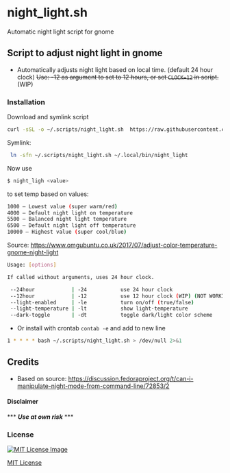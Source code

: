 # night_light.sh
 Automatic night light script for gnome

## Script to adjust night light in gnome

- Automatically adjusts night light based on local time. (default 24 hour clock)
  ~~Use: -12 as argument to set to 12 hours, or set `CLOCK=12` in script.~~ (WIP)
  
### Installation

Download and symlink script

```bash
curl -sSL -o ~/.scripts/night_light.sh  https://raw.githubusercontent.com/tmiland/night_light.sh/main/night_light.sh
```

Symlink:
  ```bash
   ln -sfn ~/.scripts/night_light.sh ~/.local/bin/night_light
  ```
  Now use 
  ```bash
  $ night_ligh <value>
  ```
  to set temp based on values:

  ```bash
  1000 — Lowest value (super warm/red)
  4000 — Default night light on temperature
  5500 — Balanced night light temperature
  6500 — Default night light off temperature
  10000 — Highest value (super cool/blue)
  ```
  Source: https://www.omgubuntu.co.uk/2017/07/adjust-color-temperature-gnome-night-light

```bash
Usage: [options]

If called without arguments, uses 24 hour clock.

 --24hour            | -24           use 24 hour clock
 --12hour            | -12           use 12 hour clock (WIP) (NOT WORKING)
 --light-enabled     | -le           turn on/off (true/false)
 --light-temperature | -lt           show light-temperature
 --dark-toggle       | -dt           toggle dark/light color scheme

```


  - Or install with crontab `contab -e` and add to new line
```bash
1 * * * * bash ~/.scripts/night_light.sh > /dev/null 2>&1
```

## Credits

- Based on source: https://discussion.fedoraproject.org/t/can-i-manipulate-night-mode-from-command-line/72853/2

#### Disclaimer 

*** ***Use at own risk*** ***

### License

[![MIT License Image](https://upload.wikimedia.org/wikipedia/commons/thumb/0/0c/MIT_logo.svg/220px-MIT_logo.svg.png)](https://github.com/tmiland/night_light.sh/blob/master/LICENSE)

[MIT License](https://github.com/tmiland/night_light.sh/blob/master/LICENSE)